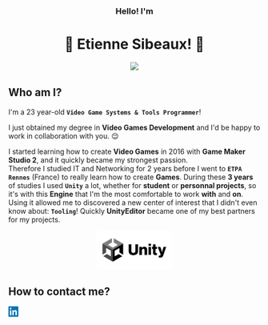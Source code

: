 <h3 align="center"> Hello! I'm </h3>
<h1 align="center"> 🍃 Etienne Sibeaux! 🍂 </h1>






<p align="center">
<img src="https://tenor.com/view/smash-bros-gif-3802449.gif" width="" height=""/>
</p>

## Who am I?

I'm a 23 year-old **`Video Game Systems & Tools Programmer`**!  

I just obtained my degree in **Video Games Development** and I'd be happy to work in collaboration with you. 😌  

I started learning how to create **Video Games** in 2016 with **Game Maker Studio 2**, and it quickly became my strongest passion.  
Therefore I studied IT and Networking for 2 years before I went to **`ETPA Rennes`** (France) to really learn how to create **Games**. 
During these **3 years** of studies I used **`Unity`** a lot, whether for **student** or **personnal projects**, so it's with this 
**Engine** that I'm the most comfortable to work **with** and **on**. Using it allowed me to discovered a new center of interest that
I didn't even know about: **`Tooling`**! Quickly **UnityEditor** became one of my best partners for my projects.

<p align="center">
<img src="Resources/Images/I_UnityLogo.png" alt= “mdr” width="30%" height="30%">
</p>



## How to contact me?



[<img src="Resources/Images/I_LinkedinLogo.png" alt= “mdr” width="4%" height="4%">](https://www.linkedin.com/in/etienne-sibeaux-680612226/)